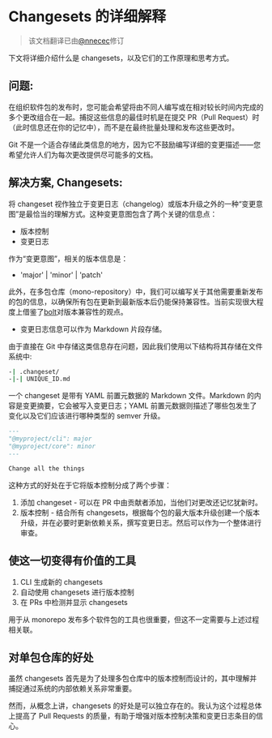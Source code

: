 # Changesets 的详细解释

> 该文档翻译已由[@nnecec](https://github.com/nnecec)修订

下文将详细介绍什么是 changesets，以及它们的工作原理和思考方式。

## 问题:

在组织软件包的发布时，您可能会希望将由不同人编写或在相对较长时间内完成的多个更改组合在一起。捕捉这些信息的最佳时机是在提交 PR（Pull Request）时（此时信息还在你的记忆中），而不是在最终批量处理和发布这些更改时。

Git 不是一个适合存储此类信息的地方，因为它不鼓励编写详细的变更描述——您希望允许人们为每次更改提供尽可能多的文档。

## 解决方案, Changesets:

将 changeset 视作独立于变更日志（changelog）或版本升级之外的一种“变更意图”是最恰当的理解方式。这种变更意图包含了两个关键的信息点：

- 版本控制
- 变更日志

作为“变更意图”，相关的版本信息是：

- 'major' | 'minor' | 'patch'

此外，在多包仓库（mono-repository）中，我们可以编写关于其他需要重新发布的包的信息，以确保所有包在更新到最新版本后仍能保持兼容性。当前实现很大程度上借鉴了[bolt](https://github.com/boltpkg/bolt)对版本兼容性的观点。

- 变更日志信息可以作为 Markdown 片段存储。

由于直接在 Git 中存储这类信息存在问题，因此我们使用以下结构将其存储在文件系统中:

```bash
-| .changeset/
-|-| UNIQUE_ID.md
```

一个 changeset 是带有 YAML 前置元数据的 Markdown 文件。Markdown 的内容是变更摘要，它会被写入变更日志；YAML 前置元数据则描述了哪些包发生了变化以及它们应该进行哪种类型的 semver 升级。

```md
---
"@myproject/cli": major
"@myproject/core": minor
---

Change all the things
```

这种方式的好处在于它将版本控制分成了两个步骤：

1. 添加 changeset - 可以在 PR 中由贡献者添加，当他们对更改还记忆犹新时。
2. 版本控制 - 结合所有 changesets，根据每个包的最大版本升级创建一个版本升级，并在必要时更新依赖关系，撰写变更日志。然后可以作为一个整体进行审查。

## 使这一切变得有价值的工具

1. CLI 生成新的 changesets
2. 自动使用 changesets 进行版本控制
3. 在 PRs 中检测并显示 changesets

用于从 monorepo 发布多个软件包的工具也很重要，但这不一定需要与上述过程相关联。

## 对单包仓库的好处

虽然 changesets 首先是为了处理多包仓库中的版本控制而设计的，其中理解并捕捉通过系统的内部依赖关系非常重要。

然而，从概念上讲，changesets 的好处是可以独立存在的。我认为这个过程总体上提高了 Pull Requests 的质量，有助于增强对版本控制决策和变更日志条目的信心。
